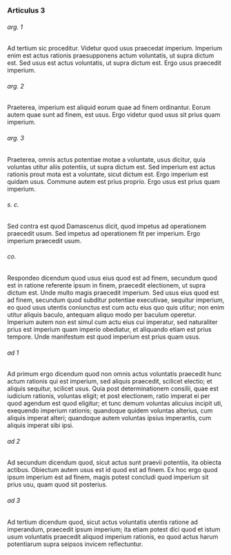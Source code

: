 ### Articulus 3

###### arg. 1
Ad tertium sic proceditur. Videtur quod usus praecedat imperium. Imperium enim est actus rationis praesupponens actum voluntatis, ut supra dictum est. Sed usus est actus voluntatis, ut supra dictum est. Ergo usus praecedit imperium.

###### arg. 2
Praeterea, imperium est aliquid eorum quae ad finem ordinantur. Eorum autem quae sunt ad finem, est usus. Ergo videtur quod usus sit prius quam imperium.

###### arg. 3
Praeterea, omnis actus potentiae motae a voluntate, usus dicitur, quia voluntas utitur aliis potentiis, ut supra dictum est. Sed imperium est actus rationis prout mota est a voluntate, sicut dictum est. Ergo imperium est quidam usus. Commune autem est prius proprio. Ergo usus est prius quam imperium.

###### s. c.
Sed contra est quod Damascenus dicit, quod impetus ad operationem praecedit usum. Sed impetus ad operationem fit per imperium. Ergo imperium praecedit usum.

###### co.
Respondeo dicendum quod usus eius quod est ad finem, secundum quod est in ratione referente ipsum in finem, praecedit electionem, ut supra dictum est. Unde multo magis praecedit imperium. Sed usus eius quod est ad finem, secundum quod subditur potentiae executivae, sequitur imperium, eo quod usus utentis coniunctus est cum actu eius quo quis utitur; non enim utitur aliquis baculo, antequam aliquo modo per baculum operetur. Imperium autem non est simul cum actu eius cui imperatur, sed naturaliter prius est imperium quam imperio obediatur, et aliquando etiam est prius tempore. Unde manifestum est quod imperium est prius quam usus.

###### ad 1
Ad primum ergo dicendum quod non omnis actus voluntatis praecedit hunc actum rationis qui est imperium, sed aliquis praecedit, scilicet electio; et aliquis sequitur, scilicet usus. Quia post determinationem consilii, quae est iudicium rationis, voluntas eligit; et post electionem, ratio imperat ei per quod agendum est quod eligitur; et tunc demum voluntas alicuius incipit uti, exequendo imperium rationis; quandoque quidem voluntas alterius, cum aliquis imperat alteri; quandoque autem voluntas ipsius imperantis, cum aliquis imperat sibi ipsi.

###### ad 2
Ad secundum dicendum quod, sicut actus sunt praevii potentiis, ita obiecta actibus. Obiectum autem usus est id quod est ad finem. Ex hoc ergo quod ipsum imperium est ad finem, magis potest concludi quod imperium sit prius usu, quam quod sit posterius.

###### ad 3
Ad tertium dicendum quod, sicut actus voluntatis utentis ratione ad imperandum, praecedit ipsum imperium; ita etiam potest dici quod et istum usum voluntatis praecedit aliquod imperium rationis, eo quod actus harum potentiarum supra seipsos invicem reflectuntur.

